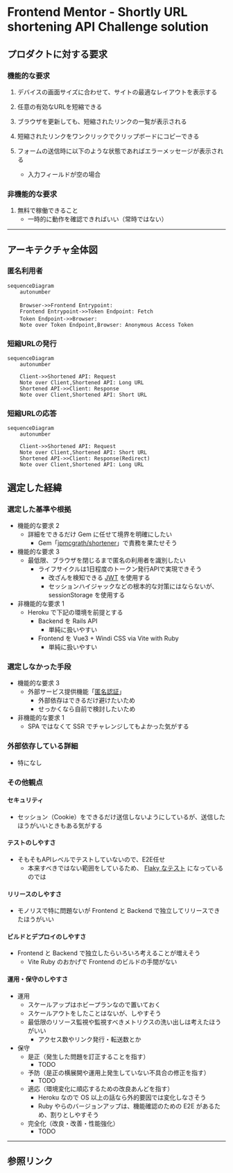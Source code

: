 # Frontend Mentor - Shortly URL shortening API Challenge solution

## プロダクトに対する要求

### 機能的な要求

1. デバイスの画面サイズに合わせて、サイトの最適なレイアウトを表示する

2. 任意の有効なURLを短縮できる

3. ブラウザを更新しても、短縮されたリンクの一覧が表示される

4. 短縮されたリンクをワンクリックでクリップボードにコピーできる

5. フォームの送信時に以下のような状態であればエラーメッセージが表示される
   * 入力フィールドが空の場合

### 非機能的な要求

1. 無料で稼働できること
   * 一時的に動作を確認できればいい（常時ではない）

---

## アーキテクチャ全体図

### 匿名利用者

```mermaid
sequenceDiagram
    autonumber

    Browser->>Frontend Entrypoint:　
    Frontend Entrypoint->>Token Endpoint: Fetch
    Token Endpoint->>Browser:　
    Note over Token Endpoint,Browser: Anonymous Access Token

```

### 短縮URLの発行

```mermaid
sequenceDiagram
    autonumber

    Client->>Shortened API: Request
    Note over Client,Shortened API: Long URL
    Shortened API->>Client: Response
    Note over Client,Shortened API: Short URL

```

### 短縮URLの応答

```mermaid
sequenceDiagram
    autonumber

    Client->>Shortened API: Request
    Note over Client,Shortened API: Short URL
    Shortened API->>Client: Response(Redirect)
    Note over Client,Shortened API: Long URL

```

## 選定した経緯

### 選定した基準や根拠

* 機能的な要求 2
  * 詳細をできるだけ Gem に任せて境界を明確にしたい
    * Gem「[jpmcgrath/shortener](https://github.com/jpmcgrath/shortener)」で責務を果たせそう
* 機能的な要求 3
  * 最低限、ブラウザを閉じるまで匿名の利用者を識別したい
    * ライフサイクルは1日程度のトークン発行APIで実現できそう
      * 改ざんを検知できる [JWT](https://zenn.dev/ritou/articles/4a5d6597a5f250) を使用する
      * セッションハイジャックなどの根本的な対策にはならないが、sessionStorage を使用する
* 非機能的な要求 1
  * Heroku で下記の環境を前提とする
    * Backend を Rails API
      * 単純に扱いやすい
    * Frontend を Vue3 + Windi CSS via Vite with Ruby
      * 単純に扱いやすい

### 選定しなかった手段

* 機能的な要求 3
  * 外部サービス提供機能「[匿名認証](https://community.auth0.com/t/anonymous-users/65009)」
    * 外部依存はできるだけ避けたいため
    * せっかくなら自前で検討したいため
* 非機能的な要求 1
  * SPA ではなくて SSR でチャレンジしてもよかった気がする

### 外部依存している詳細

* 特になし

### その他観点

#### セキュリティ

* セッション（Cookie）をできるだけ送信しないようにしているが、送信したほうがいいときもある気がする

#### テストのしやすさ

* そもそもAPIレベルでテストしていないので、E2E任せ
  * 本来すべきではない範囲をしているため、 [Flaky なテスト](https://nihonbuson.hatenadiary.jp/entry/2018/03/10/110000) になっているのでは

#### リリースのしやすさ

* モノリスで特に問題ないが Frontend と Backend で独立してリリースできたほうがいい

#### ビルドとデプロイのしやすさ

* Frontend と Backend で独立したらいろいろ考えることが増えそう
  * Vite Ruby のおかげで Frontend のビルドの手間がない

#### 運用・保守のしやすさ

* 運用
  * スケールアップはホビープランなので置いておく
  * スケールアウトをしたことはないが、しやすそう
  * 最低限のリソース監視や監視すべきメトリクスの洗い出しは考えたほうがいい
    * アクセス数やリンク発行・転送数とか
* 保守
  * 是正（発生した問題を訂正することを指す）
    * TODO
  * 予防（是正の横展開や運用上発生していない不具合の修正を指す）
    * TODO
  * 適応（環境変化に順応するための改良あんどを指す）
    * Heroku なので OS 以上の話なら外的要因では変化しなさそう
    * Ruby やらのバージョンアップは、機能確認のための E2E があるため、割りとしやすそう
  * 完全化（改良・改善・性能強化）
    * TODO

---

## 参照リンク
